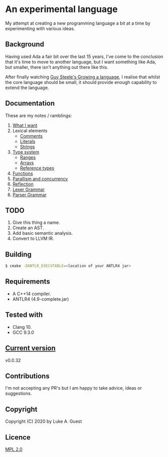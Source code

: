 # An experimental language

My attempt at creating a new programming language a bit at a time by experimenting with various ideas.

## Background

Having used Ada a fair bit over the last 15 years, I've come to the conclusion that it's time to move to another language, but I want something like Ada, but smaller, there isn't anything out there like this.

After finally watching [Guy Steele's Growing a language](https://youtu.be/_ahvzDzKdB0), I realise that whilst the core language should be small, it should provide enough capability to extend the language.

## Documentation

These are my notes / ramblings:

1. [What I want](./docs/notes/what-i-want.md)
2. Lexical elements
   * [Comments](./docs/notes/lexical-elements/comments.md)
   * [Literals](./docs/notes/lexical-elements/literals.md)
   * [Strings](./docs/notes/lexical-elements/textual-data.md)
3. [Type system](./docs/notes/type-system.md)
   * [Ranges](./docs/notes/type-system/ranges.md)
   * [Arrays](./docs/notes/type-system/arrays.md)
   * [Reference types](./docs/notes/type-system/reference-types.md)
4. [Functions](./docs/notes/functions.md)
5. [Parallism and concurrency](/docs/notes/parallelism-concurrency.md)
6. [Reflection](./docs/notes/reflection.md)
7. [Lexer Grammar](./src/ExperimentalLexer.g4)
8. [Parser Grammar](./src/ExperimentalParser.g4)

## TODO

1. Give this thing a name.
2. Create an AST.
3. Add basic semantic analysis.
4. Convert to LLVM IR.

## Building

```bash
$ cmake -DANTLR_EXECUTABLE=<location of your ANTLR4 jar>
```

## Requirements

* A C++14 compiler.
* ANTLR4 (4.9-complete.jar)

## Tested with

* Clang 10.
* GCC 9.3.0

## [Current version](http://www.semver.org)

v0.0.32

## Contributions

I'm not accepting any PR's but I am happy to take advice, ideas or suggestions.

## Copyright

Copyright (C) 2020 by Luke A. Guest

## Licence

[MPL 2.0](./LICENCE.txt)
